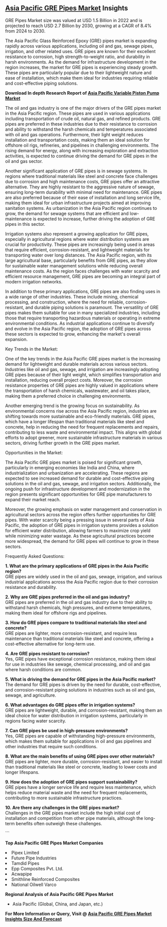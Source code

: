<h2><a href="https://www.verifiedmarketreports.com/download-sample/?rid=520046&amp;utm_source=Github-Feb&amp;utm_medium=225" target="_blank">Asia Pacific GRE Pipes Market</a> Insights</h2><p>GRE Pipes Market size was valued at USD 1.5 Billion in 2022 and is projected to reach USD 2.7 Billion by 2030, growing at a CAGR of 8.4% from 2024 to 2030.</p><p><p>The Asia Pacific Glass Reinforced Epoxy (GRE) pipes market is expanding rapidly across various applications, including oil and gas, sewage pipes, irrigation, and other related uses. GRE pipes are known for their excellent resistance to corrosion, high strength-to-weight ratio, and durability in harsh environments. As the demand for infrastructure development in the region increases, the market for GRE pipes is experiencing steady growth. These pipes are particularly popular due to their lightweight nature and ease of installation, which make them ideal for industries requiring reliable and cost-effective piping solutions.</p> <p><p><strong>Download In depth Research Report of <a href="https://www.verifiedmarketreports.com/download-sample/?rid=236118&amp;utm_source=Pulse-Dec&amp;utm_medium=225" target="_blank">Asia Pacific Variable Piston Pump Market</a></strong></p></p> <p>The oil and gas industry is one of the major drivers of the GRE pipes market in the Asia Pacific region. These pipes are used in various applications including transportation of crude oil, natural gas, and refined products. GRE pipes are preferred in these industries due to their resistance to corrosion and ability to withstand the harsh chemicals and temperatures associated with oil and gas operations. Furthermore, their light weight reduces installation and transportation costs, making them an ideal solution for offshore oil rigs, refineries, and pipelines in challenging environments. The rising demand for energy, along with increasing exploration and extraction activities, is expected to continue driving the demand for GRE pipes in the oil and gas sector.</p> <p>Another significant application of GRE pipes is in sewage systems. In regions where traditional materials like steel and concrete face challenges due to corrosion and high maintenance costs, GRE pipes offer an attractive alternative. They are highly resistant to the aggressive nature of sewage, ensuring long-term durability with minimal need for maintenance. GRE pipes are also preferred because of their ease of installation and long service life, making them ideal for urban infrastructure projects aimed at improving sanitation systems. As urbanization in the Asia Pacific region continues to grow, the demand for sewage systems that are efficient and low-maintenance is expected to increase, further driving the adoption of GRE pipes in this sector.</p> <p>Irrigation systems also represent a growing application for GRE pipes, especially in agricultural regions where water distribution systems are crucial for productivity. These pipes are increasingly being used in areas that require efficient, corrosion-resistant, and lightweight materials for transporting water over long distances. The Asia Pacific region, with its large agricultural base, particularly benefits from GRE pipes, as they allow for sustainable water management solutions while reducing overall maintenance costs. As the region faces challenges with water scarcity and efficient resource management, GRE pipes are becoming an integral part of modern irrigation networks.</p> <p>In addition to these primary applications, GRE pipes are also finding uses in a wide range of other industries. These include mining, chemical processing, and construction, where the need for reliable, corrosion-resistant, and durable piping solutions is paramount. The versatility of GRE pipes makes them suitable for use in many specialized industries, including those that require transporting hazardous materials or operating in extreme environmental conditions. As industrial applications continue to diversify and evolve in the Asia Pacific region, the adoption of GRE pipes across these sectors is expected to grow, enhancing the market's overall expansion.</p> <p>Key Trends in the Market:</p> <p>One of the key trends in the Asia Pacific GRE pipes market is the increasing demand for lightweight and durable materials across various sectors. Industries like oil and gas, sewage, and irrigation are increasingly adopting GRE pipes because of their light weight, which simplifies transportation and installation, reducing overall project costs. Moreover, the corrosion resistance properties of GRE pipes are highly valued in applications where the transportation of harsh chemicals, wastewater, and oil takes place, making them a preferred choice in challenging environments.</p> <p>Another emerging trend is the growing focus on sustainability. As environmental concerns rise across the Asia Pacific region, industries are shifting towards more sustainable and eco-friendly materials. GRE pipes, which have a longer lifespan than traditional materials like steel and concrete, help in reducing the need for frequent replacements and repairs, contributing to less waste and environmental impact. This aligns with global efforts to adopt greener, more sustainable infrastructure materials in various sectors, driving further growth in the GRE pipes market.</p> <p>Opportunities in the Market:</p> <p>The Asia Pacific GRE pipes market is poised for significant growth, particularly in emerging economies like India and China, where industrialization and urbanization are accelerating. These regions are expected to see increased demand for durable and cost-effective piping solutions in the oil and gas, sewage, and irrigation sectors. Additionally, the ongoing push for infrastructure development and modernization in the region presents significant opportunities for GRE pipe manufacturers to expand their market reach.</p> <p>Moreover, the growing emphasis on water management and conservation in agricultural sectors across the region offers further opportunities for GRE pipes. With water scarcity being a pressing issue in several parts of Asia Pacific, the adoption of GRE pipes in irrigation systems provides a solution for efficient water distribution, allowing farmers to maximize crop yield while minimizing water wastage. As these agricultural practices become more widespread, the demand for GRE pipes will continue to grow in these sectors.</p> <p>Frequently Asked Questions:</p> <p><b>1. What are the primary applications of GRE pipes in the Asia Pacific region?</b><br>GRE pipes are widely used in the oil and gas, sewage, irrigation, and various industrial applications across the Asia Pacific region due to their corrosion resistance and durability.</p> <p><b>2. Why are GRE pipes preferred in the oil and gas industry?</b><br>GRE pipes are preferred in the oil and gas industry due to their ability to withstand harsh chemicals, high pressures, and extreme temperatures, making them ideal for offshore rigs and pipelines.</p> <p><b>3. How do GRE pipes compare to traditional materials like steel and concrete?</b><br>GRE pipes are lighter, more corrosion-resistant, and require less maintenance than traditional materials like steel and concrete, offering a cost-effective alternative for long-term use.</p> <p><b>4. Are GRE pipes resistant to corrosion?</b><br>Yes, GRE pipes have exceptional corrosion resistance, making them ideal for use in industries like sewage, chemical processing, and oil and gas where harsh conditions are common.</p> <p><b>5. What is driving the demand for GRE pipes in the Asia Pacific market?</b><br>The demand for GRE pipes is driven by the need for durable, cost-effective, and corrosion-resistant piping solutions in industries such as oil and gas, sewage, and agriculture.</p> <p><b>6. What advantages do GRE pipes offer in irrigation systems?</b><br>GRE pipes are lightweight, durable, and corrosion-resistant, making them an ideal choice for water distribution in irrigation systems, particularly in regions facing water scarcity.</p> <p><b>7. Can GRE pipes be used in high-pressure environments?</b><br>Yes, GRE pipes are capable of withstanding high-pressure environments, which makes them suitable for applications in oil and gas pipelines and other industries that require such conditions.</p> <p><b>8. What are the main benefits of using GRE pipes over other materials?</b><br>GRE pipes are lighter, more durable, corrosion-resistant, and easier to install than traditional materials like steel or concrete, leading to lower costs and longer lifespans.</p> <p><b>9. How does the adoption of GRE pipes support sustainability?</b><br>GRE pipes have a longer service life and require less maintenance, which helps reduce material waste and the need for frequent replacements, contributing to more sustainable infrastructure practices.</p> <p><b>10. Are there any challenges in the GRE pipes market?</b><br>Challenges in the GRE pipes market include the high initial cost of installation and competition from other pipe materials, although the long-term benefits often outweigh these challenges.</p> ```</p><p><strong>Top Asia Pacific GRE Pipes Market Companies</strong></p><div data-test-id=""><p><li>Pipex Limited</li><li> Future Pipe Industries</li><li> Tamdid Pipes</li><li> Epp Composites Pvt. Ltd.</li><li> Acwapipe</li><li> Smithline Reinforced Composites</li><li> National Oilwell Varco</li></p><div><strong>Regional Analysis of&nbsp;Asia Pacific GRE Pipes Market</strong></div><ul><li dir="ltr"><p dir="ltr">Asia Pacific (Global, China, and Japan, etc.)</p></li></ul><p><strong>For More Information or Query, Visit @&nbsp;</strong><strong><a href="https://www.verifiedmarketreports.com/product/gre-pipes-market-size-and-forecast/?utm_source=Github-Feb&amp;utm_medium=225" target="_blank">Asia Pacific GRE Pipes Market Insights Size And Forecast</a></strong></p></div><h2>&nbsp;</h2><div data-test-id="">&nbsp;</div>
